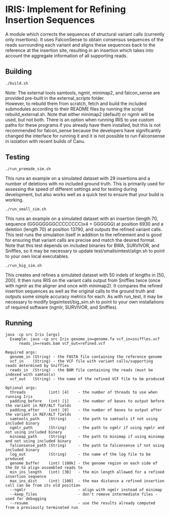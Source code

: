 # IRIS: Implement for Refining Insertion Sequences
A module which corrects the sequences of structural variant calls (currently only insertions).  It uses FalconSense to obtain consensus sequences of the reads surrounding each variant and aligns these sequences back to the reference at the insertion site, resulting in an insertion which takes into account the aggregate information of all supporting reads.

## Building

```./build.sh```

Note: The external tools samtools, ngmlr, minimap2, and falcon_sense are provided pre-built in the external_scripts folder.  
However, to rebuild them from scratch, fetch and build the included submodules according to their README files by running the script rebuild_external.sh.
Note that either minimap2 (default) or ngmlr will be used, but not both.
There is an option when running IRIS to use custom paths for these programs if you already have them installed, but this is not recommended for falcon_sense 
because the developers have significantly changed the interface for running it and it is not possible to run Falconsense in isolation with recent builds of Canu.

## Testing

```./run_premade_sim.sh```

This runs an example on a simulated dataset with 29 insertions and a number of deletions with no included ground truth.
This is primarily used for assessing the speed of different settings and for testing during development,
but also works well as a quick test to ensure that your build is working.

```./run_small_sim.sh```

This runs an example on a simulated dataset with an insertion 
(length 70, sequence (GGGGGGGGCCCCCCCC)x4 + GGGGGG) at position 6930 
and a deletion (length 70) at position 13790, and outputs the refined variant calls.
This test runs the simulation itself in addition to the refinement and is good for ensuring that variant calls are precise and match the desired format.
Note that this test depends on included binaries for BWA, SURVIVOR, and Sniffles,
so it may be necessary to update test/smallsimtest/align.sh to point to your own local executables.

```./run_big_sim.sh```

This creates and refines a simulated dataset with 50 indels of lengths in [50, 200].  It then
runs IRIS on the variant calls output from Sniffles twice (once with ngmlr as the aligner and once with minimap2).
It compares the refined insertion sequences as well as the original calls to the ground truth and outputs some simple accuracy metrics for each.
As with run_test, it may be necessary to modify bigsimtest/big_sim.sh to point to your own installations of required software (ngmlr, SURVIVOR, and Sniffles).

## Running 

```
java -cp src Iris [args]
  Example: java -cp src Iris genome_in=genome.fa vcf_in=sniffles.vcf 
      reads_in=reads.bam vcf_out=refined.vcf

Required args:
  genome_in (String) - the FASTA file containing the reference genome
  vcf_in    (String) - the VCF file with variant calls/supporting reads determined by Sniffles
  reads_in  (String) - the BAM file containing the reads (must be indexed with samtools)
  vcf_out   (String) - the name of the refined VCF file to be produced

Optional args:
  threads          (int) [4]    - the number of threads to use when running Iris
  padding_before   (int) [1]    - the number of bases to output before the variant in REF/ALT fields
  padding_after    (int) [0]    - the number of bases to output after the variant in REF/ALT fields
  samtools_path    (String)     - the path to samtools if not using included binary
  ngmlr_path       (String)     - the path to ngmlr if using ngmlr and not using included binary
  minimap_path     (String)     - the path to minimap if using minimap and not using included binary
  falconsense_path (String)     - the path to falconsense if not using included binary
  log_out          (String)     - the name of the log file to be produced
  genome_buffer    (int) [100k] - the genome region on each side of the SV to align assembled reads to
  min_ins_length   (int) [30]   - the min length allowed for a refined insertion sequence
  max_ins_dist     (int) [100]  - the max distance a refined insertion call can be from its old position
  --ngmlr                       - align with ngmlr instead of minimap
  --keep_files                  - don't remove intermediate files - used for debugging
  --resume                      - use the results already computed from a previously terminated run
  ```
  
